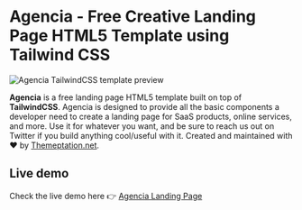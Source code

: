 # Agencia - Free Creative Landing Page HTML5 Template using Tailwind CSS

![Agencia TailwindCSS template preview](https://public-files.gumroad.com/variants/21fv83sc4iyk329k1slz7uwscen8/3298c3eb001bbed90f1d616da66708480096a0a1b6e81bd4f8a2d6e9b831d301)

**Agencia** is a free landing page HTML5 template built on top of **TailwindCSS**. Agencia is designed to provide all the basic components a developer need to create a landing page for SaaS products, online services, and more. Use it for whatever you want, and be sure to reach us out on Twitter if you build anything cool/useful with it. Created and maintained with ❤️ by [Themeptation.net](https://themeptation.net/).

## Live demo

Check the live demo here 👉️ [Agencia Landing Page](https://www.themeptation.net/product/WGD8ZTICuCcbzuImw_FzWg==)
